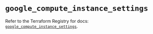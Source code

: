 # `google_compute_instance_settings`

Refer to the Terraform Registry for docs: [`google_compute_instance_settings`](https://registry.terraform.io/providers/hashicorp/google/5.42.0/docs/resources/compute_instance_settings).
